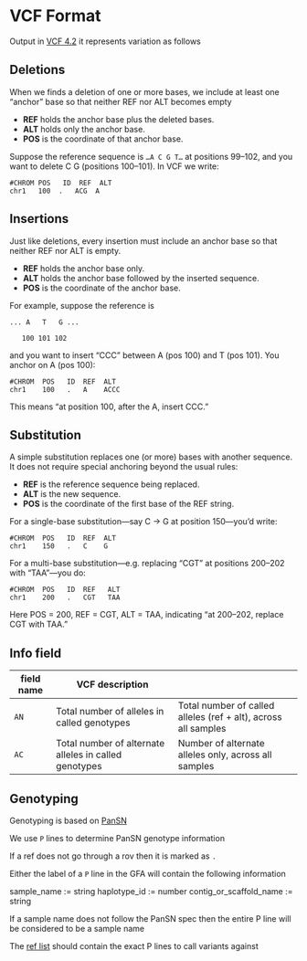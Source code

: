 # VCF Format

Output in [VCF 4.2](https://samtools.github.io/hts-specs/VCFv4.2.pdf) it represents variation as follows

## Deletions
When we finds a deletion of one or more bases, we include at least one “anchor” base so that neither REF nor ALT becomes empty

 - **REF** holds the anchor base plus the deleted bases.
 - **ALT** holds only the anchor base.
 - **POS** is the coordinate of that anchor base.

Suppose the reference sequence is `…A C G T…` at positions 99–102, and you want to delete C G (positions 100–101). In VCF we write:


```
#CHROM POS   ID  REF  ALT
chr1   100  .   ACG  A

```

## Insertions

Just like deletions, every insertion must include an anchor base so that neither REF nor ALT is empty.

 - **REF** holds the anchor base only.
 - **ALT** holds the anchor base followed by the inserted sequence.
 - **POS** is the coordinate of the anchor base.

For example, suppose the reference is

```
... A   T   G ...

   100 101 102
```

and you want to insert “CCC” between A (pos 100) and T (pos 101). You anchor on A (pos 100):

```
#CHROM  POS   ID  REF  ALT
chr1    100   .   A    ACCC
```

This means “at position 100, after the A, insert CCC.”



## Substitution

A simple substitution replaces one (or more) bases with another sequence. It does not require special anchoring beyond the usual rules:

 - **REF** is the reference sequence being replaced.
 - **ALT** is the new sequence.
 - **POS** is the coordinate of the first base of the REF string.

For a single-base substitution—say C → G at position 150—you’d write:

```
#CHROM  POS   ID  REF  ALT
chr1    150   .   C    G
```

For a multi-base substitution—e.g. replacing “CGT” at positions 200–202 with “TAA”—you do:



```
#CHROM  POS   ID  REF   ALT
chr1    200   .   CGT   TAA

```

Here POS = 200, REF = CGT, ALT = TAA, indicating “at 200–202, replace CGT with TAA.”

## Info field

| field name | VCF description                                       |                                                                |
|------------|-------------------------------------------------------|----------------------------------------------------------------|
| `AN`       | Total number of alleles in called genotypes           | Total number of called alleles (ref + alt), across all samples |
| `AC`       | Total number of alternate alleles in called genotypes | Number of alternate alleles only, across all samples           |



## Genotyping

Genotyping is based on [PanSN](https://github.com/pangenome/PanSN-spec)


We use `P` lines to determine PanSN genotype information

If a ref does not go through a rov then it is marked as `.`


Either the label of a `P` line in the GFA will contain the following information

sample_name := string
haplotype_id := number
contig_or_scaffold_name := string


If a sample name does not follow the PanSN spec then the entire P line will be considered to be a sample name 



The [ref list](./README.md#the-ref-list) should contain the exact P lines to
call variants against
